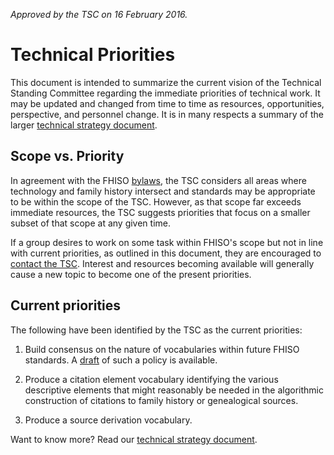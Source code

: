 *Approved by the TSC on 16 February 2016.*

# Technical Priorities

This document is intended to summarize the current vision of the Technical Standing Committee regarding the immediate priorities of technical work.
It may be updated and changed from time to time as resources, opportunities, perspective, and personnel change.
It is in many respects a summary of the larger [technical strategy
document](/strategy).

## Scope vs. Priority

In agreement with the FHISO [bylaws](//fhiso.org/by-laws), the TSC considers all areas where technology and family history intersect and standards may be appropriate to be within the scope of the TSC.
However, as that scope far exceeds immediate resources, the TSC suggests priorities that focus on a smaller subset of that scope at any given time.

If a group desires to work on some task within FHISO's scope but not in line with current priorities, as outlined in this document, they are encouraged to [contact the TSC](mailto:tsc@fhiso.org).
Interest and resources becoming available will generally cause a new topic to become one of the present priorities.

## Current priorities

The following have been identified by the TSC as the current priorities:

1. Build consensus on the nature of vocabularies within future FHISO
standards.  A [draft](/policies/vocabularies) of such a policy is
available.

2. Produce a citation element vocabulary identifying the various
descriptive elements that might reasonably be needed in the algorithmic
construction of citations to family history or genealogical sources.

3. Produce a source derivation vocabulary.


Want to know more?  Read our [technical strategy document](/strategy).

